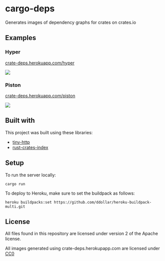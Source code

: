 # cargo-deps

Generates images of dependency graphs for crates on crates.io

## Examples

### Hyper

[crate-deps.herokuapp.com/hyper](https://crate-deps.herokuapp.com/hyper)

![](https://crate-deps.herokuapp.com/hyper)

### Piston

[crate-deps.herokuapp.com/piston](https://crate-deps.herokuapp.com/piston)

![](https://crate-deps.herokuapp.com/piston)

## Built with

This project was built using these libraries:

* [tiny-http](https://github.com/frewsxcv/tiny-http)
* [rust-crates-index](https://github.com/frewsxcv/rust-crates-index)

## Setup

To run the server locally:

```
cargo run
```

To deploy to Heroku, make sure to set the buildpack as follows:

```
heroku buildpacks:set https://github.com/ddollar/heroku-buildpack-multi.git
```

## License

All files found in this repository are licensed under version 2 of the Apache license.

All images generated using crate-deps.herokupapp.com are licensed under [CC0](https://creativecommons.org/publicdomain/zero/1.0/)
